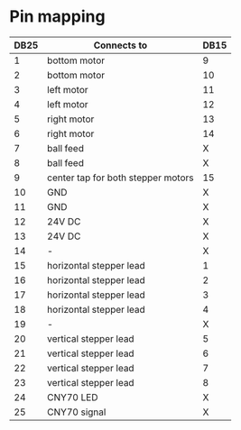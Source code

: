 # Pin mapping

| DB25 | Connects to                        | DB15 |
| ---- | ---------------------------------- | ---- |
| 1    | bottom motor                       | 9    |
| 2    | bottom motor                       | 10   |
| 3    | left motor                         | 11   |
| 4    | left motor                         | 12   |
| 5    | right motor                        | 13   |
| 6    | right motor                        | 14   |
| 7    | ball feed                          | X    |
| 8    | ball feed                          | X    |
| 9    | center tap for both stepper motors | 15   | 
| 10   | GND                                | X    |
| 11   | GND                                | X    |
| 12   | 24V DC                             | X    |
| 13   | 24V DC                             | X    |
| 14   | -                                  | X    |
| 15   | horizontal stepper lead            | 1    |
| 16   | horizontal stepper lead            | 2    |
| 17   | horizontal stepper lead            | 3    |
| 18   | horizontal stepper lead            | 4    |
| 19   | -                                  | X    |
| 20   | vertical stepper lead              | 5    |
| 21   | vertical stepper lead              | 6    |
| 22   | vertical stepper lead              | 7    |
| 23   | vertical stepper lead              | 8    |
| 24   | CNY70 LED                          | X    |
| 25   | CNY70 signal                       | X    |
